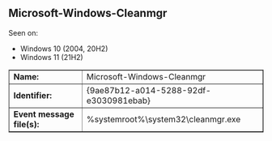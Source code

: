 ## Microsoft-Windows-Cleanmgr

Seen on:
* Windows 10 (2004, 20H2)
* Windows 11 (21H2)

<table border="1" class="docutils">
  <tbody>
    <tr>
      <td><b>Name:</b></td>
      <td>Microsoft-Windows-Cleanmgr</td>
    </tr>
    <tr>
      <td><b>Identifier:</b></td>
      <td>{9ae87b12-a014-5288-92df-e3030981ebab}</td>
    </tr>
    <tr>
      <td><b>Event message file(s):</b></td>
      <td>%systemroot%\system32\cleanmgr.exe</td>
    </tr>
  </tbody>
</table>

&nbsp;

